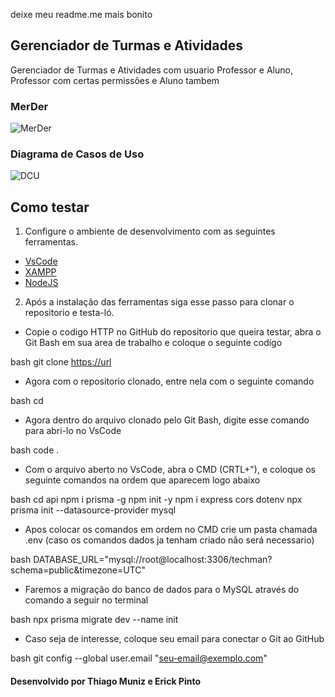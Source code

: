 deixe meu readme.me mais bonito 
## Gerenciador de Turmas e Atividades
Gerenciador de Turmas e Atividades com usuario Professor e Aluno, Professor com certas permissões e Aluno tambem

### MerDer
![MerDer](./docs/draw.io.png)
### Diagrama de Casos de Uso
![DCU](./docs/draw2.io.png)

## Como testar 
1. Configure o ambiente de desenvolvimento com as seguintes ferramentas.

- [VsCode](https://code.visualstudio.com/)
- [XAMPP](https://www.apachefriends.org/pt_br/index.html)
- [NodeJS](https://nodejs.org/pt)

2. Após a instalação das ferramentas siga esse passo para clonar o repositorio e testa-ló.

- Copie o codigo HTTP no GitHub do repositorio que queira testar, abra o Git Bash em sua area de trabalho e coloque o seguinte codígo


bash
git clone <https://url>


- Agora com o repositorio clonado, entre nela com o seguinte comando


bash
cd <nomedoarquivo>


- Agora dentro do arquivo clonado pelo Git Bash, digite esse comando para abri-lo no VsCode


bash
code .


- Com o arquivo aberto no VsCode, abra o CMD (CRTL+"), e coloque os seguinte comandos na ordem que aparecem logo abaixo


bash
cd api
npm i prisma -g
npm init -y
npm i express cors dotenv 
npx prisma init --datasource-provider mysql


- Apos colocar os comandos em ordem no CMD crie um pasta chamada .env (caso os comandos dados ja tenham criado não será necessario)


bash
DATABASE_URL="mysql://root@localhost:3306/techman?schema=public&timezone=UTC"


- Faremos a migração do banco de dados para o MySQL através do comando a seguir no terminal


bash
npx prisma migrate dev --name init


- Caso seja de interesse, coloque seu email para conectar o Git ao GitHub


bash
git config --global user.email "seu-email@exemplo.com"


#### Desenvolvido por Thiago Muniz e Erick Pinto
